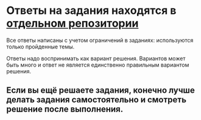 # Ответы на задания находятся в [отдельном репозитории](https://github.com/natenka/pyneng-answers)

Все ответы написаны с учетом ограничений в заданиях: используются только пройденные темы.

Ответы надо воспринимать как вариант решения. Вариантов может быть много и ответ не является единственно правильным вариантом решения.

## Если вы ещё решаете задания, конечно лучше делать задания самостоятельно и смотреть решение после выполнения. 


